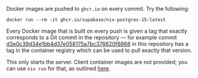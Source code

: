 Docker images are pushed to `ghcr.io` on every commit. Try the following:

```
docker run --rm -it ghcr.io/supabase/nix-postgres-15:latest
```

Every Docker image that is built on every push is given a tag that exactly
corresponds to a Git commit in the repository &mdash; for example commit
[d3e0c39d34e1bb4d37e058175a7bc376620f6868](https://github.com/supabase/nix-postgres/commit/d3e0c39d34e1bb4d37e058175a7bc376620f6868)
in this repository has a tag in the container registry which can be used to pull
exactly that version.

This only starts the server. Client container images are not provided; you can
use `nix run` for that, as outlined [here](./start-client-server.md).
